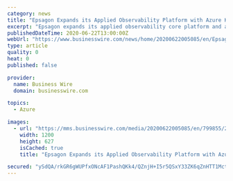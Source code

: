 ```yaml
---
category: news
title: "Epsagon Expands its Applied Observability Platform with Azure Kubernetes Service Support and Microsoft Azure Partnership to Meet the Needs of Modern Enterprises"
excerpt: "Epsagon expands its applied observability core platform and announces Azure partnership and Azure Kubernetes Service support."
publishedDateTime: 2020-06-22T13:00:00Z
webUrl: "https://www.businesswire.com/news/home/20200622005085/en/Epsagon-Expands-Applied-Observability-Platform-Azure-Kubernetes"
type: article
quality: 0
heat: 0
published: false

provider:
  name: Business Wire
  domain: businesswire.com

topics:
  - Azure

images:
  - url: "https://mms.businesswire.com/media/20200622005085/en/799855/23/Positive_RGB_Logo_Vertical.jpg"
    width: 1200
    height: 627
    isCached: true
    title: "Epsagon Expands its Applied Observability Platform with Azure Kubernetes Service Support and Microsoft Azure Partnership to Meet the Needs of Modern Enterprises"

secured: "ySdQA/rkGR6gWUPfxONcAF1PashQKk4/QZnjH+I5r5QSxY33ZK6qZnHTT1MctXh54u17dz4xWzaup4u64JPx12FskGLlyGY75c/rzdQIa7Hj8MTItjlbICdhtmDzZVrBaHDhjzcR6+kr5vAPKz/p33IAriIU0A6Pdyab3pNKOcuTtrslpV2GFBm/DFR/Mih6kmdqYHBnFy7m2/sM/KBf1wx1nGdcGAfslPXzPH2qKaRM5+pZQMUW9m1cF8Ks/mXigJHCfNTZeylfQy/7EiszcbVoj7ubfiocMBrHeXxcuIaRrqFWjL5KgjjY9M1/8XrLQihQO4m1s19JgIqNFxyOFA==;6+OD+4NhLSke2c36ScLnlg=="
---
```


